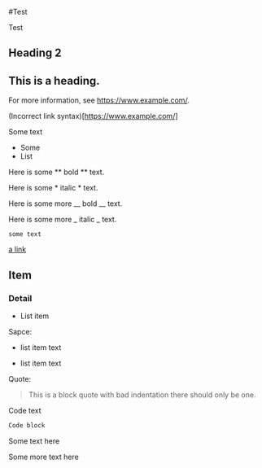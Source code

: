 #Test

Test
##  Heading 2

## This is a heading.

For more information, see https://www.example.com/.

(Incorrect link syntax)[https://www.example.com/]

Some text
* Some
* List

Here is some ** bold ** text.

Here is some * italic * text.

Here is some more __ bold __ text.

Here is some more _ italic _ text.

` some text `

[ a link ](https://www.example.com/)

## Item
### Detail

  * List item

Sapce:

* list item text
    
* list item text

Quote:

>  This is a block quote with bad indentation
>  there should only be one.

Code text
```sh
Code block
```

Some text here


Some more text here
